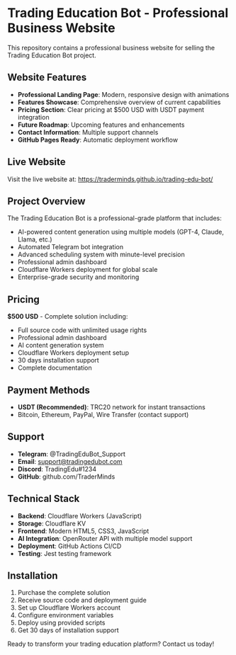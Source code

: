 # Trading Education Bot - Professional Business Website

This repository contains a professional business website for selling the Trading Education Bot project.

## Website Features

- **Professional Landing Page**: Modern, responsive design with animations
- **Features Showcase**: Comprehensive overview of current capabilities
- **Pricing Section**: Clear pricing at $500 USD with USDT payment integration
- **Future Roadmap**: Upcoming features and enhancements
- **Contact Information**: Multiple support channels
- **GitHub Pages Ready**: Automatic deployment workflow

## Live Website

Visit the live website at: https://traderminds.github.io/trading-edu-bot/

## Project Overview

The Trading Education Bot is a professional-grade platform that includes:

- AI-powered content generation using multiple models (GPT-4, Claude, Llama, etc.)
- Automated Telegram bot integration
- Advanced scheduling system with minute-level precision
- Professional admin dashboard
- Cloudflare Workers deployment for global scale
- Enterprise-grade security and monitoring

## Pricing

**$500 USD** - Complete solution including:
- Full source code with unlimited usage rights
- Professional admin dashboard
- AI content generation system
- Cloudflare Workers deployment setup
- 30 days installation support
- Complete documentation

## Payment Methods

- **USDT (Recommended)**: TRC20 network for instant transactions
- Bitcoin, Ethereum, PayPal, Wire Transfer (contact support)

## Support

- **Telegram**: @TradingEduBot_Support
- **Email**: support@tradingedubot.com
- **Discord**: TradingEdu#1234
- **GitHub**: github.com/TraderMinds

## Technical Stack

- **Backend**: Cloudflare Workers (JavaScript)
- **Storage**: Cloudflare KV
- **Frontend**: Modern HTML5, CSS3, JavaScript
- **AI Integration**: OpenRouter API with multiple model support
- **Deployment**: GitHub Actions CI/CD
- **Testing**: Jest testing framework

## Installation

1. Purchase the complete solution
2. Receive source code and deployment guide
3. Set up Cloudflare Workers account
4. Configure environment variables
5. Deploy using provided scripts
6. Get 30 days of installation support

Ready to transform your trading education platform? Contact us today!